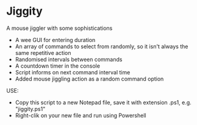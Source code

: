 # Jiggity
A mouse jiggler with some sophistications
- A wee GUI for entering duration
- An array of commands to select from randomly, so it isn't always the same repetitive action
- Randomised intervals between commands
- A countdown timer in the console
- Script informs on next command interval time
- Added mouse jiggling action as a random command option                 

USE:
- Copy this script to a new Notepad file, save it with extension .ps1, e.g. "jiggity.ps1"
- Right-clik on your new file and run using Powershell
